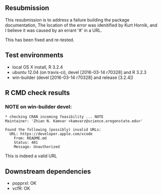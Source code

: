 ## Resubmission

This resubmission is to address a failure building the package documentation,
The location of the error was idenitified by Kurt Hornik, and I believe it was 
caused by an errant '\#' in a URL. 

This has been fixed and re-tested.

## Test environments

* local OS X install, R 3.2.4
* ubuntu 12.04 (on travis-ci), devel [2016-03-14 r70328] and R 3.2.3
* win-builder (devel [2016-03-14 r70328] and release [3.2.4])

## R CMD check results

### NOTE on win-builder devel:

```
* checking CRAN incoming feasibility ... NOTE
Maintainer: 'Zhian N. Kamvar <kamvarz@science.oregonstate.edu>'

Found the following (possibly) invalid URLs:
  URL: https://developer.apple.com/xcode
    From: README.md
    Status: 401
    Message: Unauthorized
```

This is indeed a valid URL

## Downstream dependencies

- popprxl: OK
- vcfR: OK